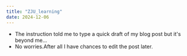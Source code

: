 ```yaml
---
title: "ZJU_learning"
date: 2024-12-06
---
```


- The instruction told me to type a quick draft of my blog post but it's beyond me...
- No worries.After all I have chances to edit the post later.
